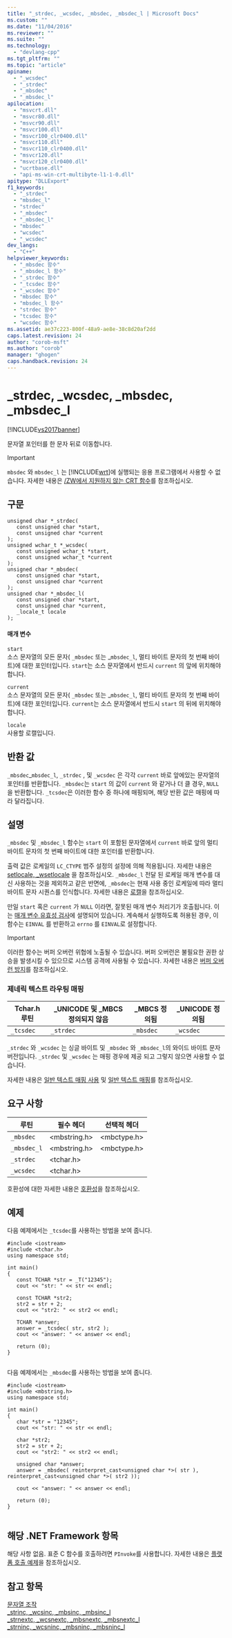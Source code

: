 ```yaml
---
title: "_strdec, _wcsdec, _mbsdec, _mbsdec_l | Microsoft Docs"
ms.custom: ""
ms.date: "11/04/2016"
ms.reviewer: ""
ms.suite: ""
ms.technology: 
  - "devlang-cpp"
ms.tgt_pltfrm: ""
ms.topic: "article"
apiname: 
  - "_wcsdec"
  - "_strdec"
  - "_mbsdec"
  - "_mbsdec_l"
apilocation: 
  - "msvcrt.dll"
  - "msvcr80.dll"
  - "msvcr90.dll"
  - "msvcr100.dll"
  - "msvcr100_clr0400.dll"
  - "msvcr110.dll"
  - "msvcr110_clr0400.dll"
  - "msvcr120.dll"
  - "msvcr120_clr0400.dll"
  - "ucrtbase.dll"
  - "api-ms-win-crt-multibyte-l1-1-0.dll"
apitype: "DLLExport"
f1_keywords: 
  - "_strdec"
  - "mbsdec_l"
  - "strdec"
  - "_mbsdec"
  - "_mbsdec_l"
  - "mbsdec"
  - "wcsdec"
  - "_wcsdec"
dev_langs: 
  - "C++"
helpviewer_keywords: 
  - "_mbsdec 함수"
  - "_mbsdec_l 함수"
  - "_strdec 함수"
  - "_tcsdec 함수"
  - "_wcsdec 함수"
  - "mbsdec 함수"
  - "mbsdec_l 함수"
  - "strdec 함수"
  - "tcsdec 함수"
  - "wcsdec 함수"
ms.assetid: ae37c223-800f-48a9-ae8e-38c8d20af2dd
caps.latest.revision: 24
author: "corob-msft"
ms.author: "corob"
manager: "ghogen"
caps.handback.revision: 24
---
```

# _strdec, _wcsdec, _mbsdec, _mbsdec_l
[!INCLUDE[vs2017banner](../../assembler/inline/includes/vs2017banner.md)]

문자열 포인터를 한 문자 뒤로 이동합니다.  
  
> [!IMPORTANT]
>  `mbsdec` 와 `mbsdec_l` 는 [!INCLUDE[wrt](../../atl/reference/includes/wrt_md.md)]에 실행되는 응용 프로그램에서 사용할 수 없습니다.  자세한 내용은 [\/ZW에서 지원하지 않는 CRT 함수](http://msdn.microsoft.com/library/windows/apps/jj606124.aspx)를 참조하십시오.  
  
## 구문  
  
```  
unsigned char *_strdec(  
   const unsigned char *start,  
   const unsigned char *current   
);  
unsigned wchar_t *_wcsdec(  
   const unsigned wchar_t *start,  
   const unsigned wchar_t *current   
);  
unsigned char *_mbsdec(  
   const unsigned char *start,  
   const unsigned char *current   
);  
unsigned char *_mbsdec_l(  
   const unsigned char *start,  
   const unsigned char *current,  
   _locale_t locale  
);  
```  
  
#### 매개 변수  
 `start`  
 소스 문자열의 모든 문자\( `_mbsdec`  또는 \_`mbsdec_l`, 멀티 바이트 문자의 첫 번째 바이트\)에 대한 포인터입니다. `start`는 소스 문자열에서 반드시  `current`  의 앞에 위치해야합니다.  
  
 `current`  
 소스 문자열의 모든 문자\( `_mbsdec`  또는 \_`mbsdec_l`, 멀티 바이트 문자의 첫 번째 바이트\)에 대한 포인터입니다. `current`는 소스 문자열에서 반드시  `start`  의 뒤에 위치해야합니다.  
  
 `locale`  
 사용할 로캘입니다.  
  
## 반환 값  
 `_mbsdec`\_`mbsdec_l`,  `_strdec` , 및  `_wcsdec` 은 각각  `current`  바로 앞에있는 문자열의 포인터를 반환합니다.  `_mbsdec`는  `start` 의 값이  `current` 와 같거나 더 클 경우,  `NULL` 을 반환합니다.  `_tcsdec`은 이러한 함수 중 하나에 매핑되며, 해당 반환 값은 매핑에 따라 달라집니다.  
  
## 설명  
 `_mbsdec`  및  `_mbsdec_l`  함수는  `start` 이 포함된 문자열에서  `current`  바로 앞의 멀티 바이트 문자의 첫 번째 바이트에 대한 포인터를 반환합니다.  
  
 출력 값은 로케일의  `LC_CTYPE`  범주 설정의 설정에 의해 적용됩니다. 자세한 내용은 [setlocale, \_wsetlocale](../../c-runtime-library/reference/setlocale-wsetlocale.md) 을 참조하십시오.   `_mbsdec_l`  전달 된 로케일 매개 변수를 대신 사용하는 것을 제외하고 같은 반면에, `_mbsdec`는 현재 사용 중인 로케일에 따라 멀티 바이트 문자 시퀀스를 인식합니다.   자세한 내용은 [로캘](../../c-runtime-library/locale.md)을 참조하십시오.  
  
 만일 `start` 혹은 `current` 가 `NULL` 이라면, 잘못된 매개 변수 처리기가 호출됩니다. 이는 [매개 변수 유효성 검사](../../c-runtime-library/parameter-validation.md)에 설명되어 있습니다.  계속해서 실행하도록 허용된 경우, 이 함수는 `EINVAL` 를 반환하고 `errno` 를 `EINVAL`로 설정합니다.  
  
> [!IMPORTANT]
>  이러한 함수는 버퍼 오버런 위협에 노출될 수 있습니다.  버퍼 오버런은 불필요한 권한 상승을 발생시킬 수 있으므로 시스템 공격에 사용될 수 있습니다.  자세한 내용은 [버퍼 오버런 방지](http://msdn.microsoft.com/library/windows/desktop/ms717795)를 참조하십시오.  
  
### 제네릭 텍스트 라우팅 매핑  
  
|Tchar.h 루틴|\_UNICODE 및 \_MBCS 정의되지 않음|\_MBCS 정의됨|\_UNICODE 정의됨|  
|----------------|--------------------------------|----------------|-------------------|  
|`_tcsdec`|`_strdec`|`_mbsdec`|`_wcsdec`|  
  
 `_strdec` 와 `_wcsdec` 는 싱글 바이트 및 `_mbsdec` 와 `_mbsdec_l`의 와이드 바이트 문자 버전입니다.  `_strdec` 및 `_wcsdec` 는 매핑 경우에 제공 되고 그렇지 않으면 사용할 수 없습니다.  
  
 자세한 내용은 [일반 텍스트 매핑 사용](../../c-runtime-library/using-generic-text-mappings.md) 및 [일반 텍스트 매핑](../../c-runtime-library/generic-text-mappings.md)를 참조하십시오.  
  
## 요구 사항  
  
|루틴|필수 헤더|선택적 헤더|  
|--------|-----------|------------|  
|`_mbsdec`|\<mbstring.h\>|\<mbctype.h\>|  
|`_mbsdec_l`|\<mbstring.h\>|\<mbctype.h\>|  
|`_strdec`|\<tchar.h\>||  
|`_wcsdec`|\<tchar.h\>||  
  
 호환성에 대한 자세한 내용은 [호환성](../../c-runtime-library/compatibility.md)을 참조하십시오.  
  
## 예제  
 다음 예제에서는 `_tcsdec`를 사용하는 방법을 보여 줍니다.  
  
```  
#include <iostream>  
#include <tchar.h>  
using namespace std;  
  
int main()  
{  
   const TCHAR *str = _T("12345");  
   cout << "str: " << str << endl;  
  
   const TCHAR *str2;  
   str2 = str + 2;  
   cout << "str2: " << str2 << endl;  
  
   TCHAR *answer;  
   answer = _tcsdec( str, str2 );  
   cout << "answer: " << answer << endl;  
  
   return (0);   
}  
  
```  
  
 다음 예제에서는 `_mbsdec`를 사용하는 방법을 보여 줍니다.  
  
```  
#include <iostream>  
#include <mbstring.h>  
using namespace std;  
  
int main()   
{   
   char *str = "12345";  
   cout << "str: " << str << endl;  
  
   char *str2;  
   str2 = str + 2;   
   cout << "str2: " << str2 << endl;  
  
   unsigned char *answer;  
   answer = _mbsdec( reinterpret_cast<unsigned char *>( str ), reinterpret_cast<unsigned char *>( str2 ));  
  
   cout << "answer: " << answer << endl;  
  
   return (0);   
}  
  
```  
  
## 해당 .NET Framework 항목  
 해당 사항 없음. 표준 C 함수를 호출하려면 `PInvoke`를 사용합니다. 자세한 내용은 [플랫폼 호출 예제](../Topic/Platform%20Invoke%20Examples.md)을 참조하십시오.  
  
## 참고 항목  
 [문자열 조작](../../c-runtime-library/string-manipulation-crt.md)   
 [\_strinc, \_wcsinc, \_mbsinc, \_mbsinc\_l](../../c-runtime-library/reference/strinc-wcsinc-mbsinc-mbsinc-l.md)   
 [\_strnextc, \_wcsnextc, \_mbsnextc, \_mbsnextc\_l](../../c-runtime-library/reference/strnextc-wcsnextc-mbsnextc-mbsnextc-l.md)   
 [\_strninc, \_wcsninc, \_mbsninc, \_mbsninc\_l](../../c-runtime-library/reference/strninc-wcsninc-mbsninc-mbsninc-l.md)